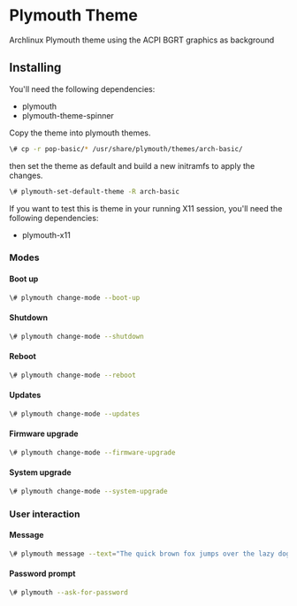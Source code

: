 # Plymouth Theme

Archlinux Plymouth theme using the ACPI BGRT graphics as background

## Installing

You'll need the following dependencies:
* plymouth
* plymouth-theme-spinner

Copy the theme into plymouth themes.

```bash
\# cp -r pop-basic/* /usr/share/plymouth/themes/arch-basic/
```

then set the theme as default and build a new initramfs to apply the changes.

```bash
\# plymouth-set-default-theme -R arch-basic
```

If you want to test this is theme in your running X11 session, you'll need the following dependencies:
* plymouth-x11

### Modes

#### Boot up
```bash
\# plymouth change-mode --boot-up
```
#### Shutdown
```bash
\# plymouth change-mode --shutdown
```
#### Reboot
```bash
\# plymouth change-mode --reboot
```
#### Updates
```bash
\# plymouth change-mode --updates
```
#### Firmware upgrade
```bash
\# plymouth change-mode --firmware-upgrade
```
#### System upgrade
```bash
\# plymouth change-mode --system-upgrade
```
### User interaction

#### Message
```bash
\# plymouth message --text="The quick brown fox jumps over the lazy dog"
```
#### Password prompt
```bash
\# plymouth --ask-for-password
```
